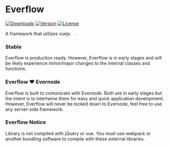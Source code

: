 # Everflow
<a href="https://www.npmjs.com/package/everflow"><img src="https://img.shields.io/npm/dm/everflow.svg" alt="Downloads"></a>
<a href="https://www.npmjs.com/package/everflow"><img src="https://img.shields.io/npm/v/everflow.svg" alt="Version"></a>
<a href="https://www.npmjs.com/package/everflow"><img src="https://img.shields.io/npm/l/everflow.svg" alt="License"></a>

A framework that utilizes vuejs <a href="https://vuejs.org" target="_blank"><img width="15" src="https://vuejs.org/images/logo.png"></a>.

### Stable
Everflow is production ready. However, Everflow is in early stages and will be likely experience minor/major changes to the internal classes and functions.

### Everflow ❤ Evernode
Everflow is built to comunicate with Evernode. Both are in early stages but the intent is to intertwine them for easy and quick application development. However, Everflow will never be locked down to Evernode, feel free to use any server-side framework.

### Everflow Notice
Library is not compiled with jQuery or vue. You must use webpack or another bundling software to compile with these external libraries.
